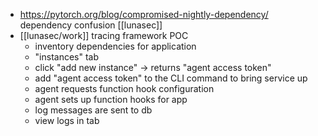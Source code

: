 - https://pytorch.org/blog/compromised-nightly-dependency/ dependency confusion [[lunasec]]
- [[lunasec/work]] tracing framework POC
	- inventory dependencies for application
	- "instances" tab
	- click "add new instance" -> returns "agent access token"
	- add "agent access token" to the CLI command to bring service up
	- agent requests function hook configuration
	- agent sets up function hooks for app
	- log messages are sent to db
	- view logs in tab